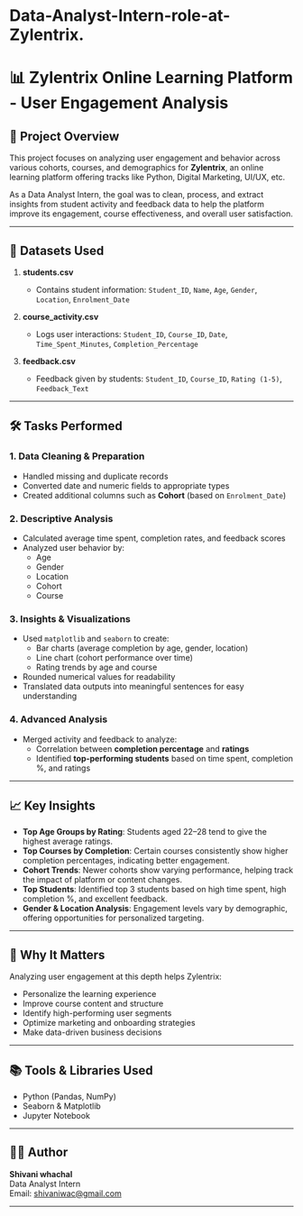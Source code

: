 # Data-Analyst-Intern-role-at-Zylentrix.
# 📊 Zylentrix Online Learning Platform - User Engagement Analysis

## 📁 Project Overview

This project focuses on analyzing user engagement and behavior across various cohorts, courses, and demographics for **Zylentrix**, an online learning platform offering tracks like Python, Digital Marketing, UI/UX, etc.

As a Data Analyst Intern, the goal was to clean, process, and extract insights from student activity and feedback data to help the platform improve its engagement, course effectiveness, and overall user satisfaction.

---

## 📂 Datasets Used

1. **students.csv**
   - Contains student information: `Student_ID`, `Name`, `Age`, `Gender`, `Location`, `Enrolment_Date`

2. **course_activity.csv**
   - Logs user interactions: `Student_ID`, `Course_ID`, `Date`, `Time_Spent_Minutes`, `Completion_Percentage`

3. **feedback.csv**
   - Feedback given by students: `Student_ID`, `Course_ID`, `Rating (1-5)`, `Feedback_Text`

---

## 🛠️ Tasks Performed

### 1. Data Cleaning & Preparation
- Handled missing and duplicate records
- Converted date and numeric fields to appropriate types
- Created additional columns such as **Cohort** (based on `Enrolment_Date`)

### 2. Descriptive Analysis
- Calculated average time spent, completion rates, and feedback scores
- Analyzed user behavior by:
  - Age
  - Gender
  - Location
  - Cohort
  - Course

### 3. Insights & Visualizations
- Used `matplotlib` and `seaborn` to create:
  - Bar charts (average completion by age, gender, location)
  - Line chart (cohort performance over time)
  - Rating trends by age and course
- Rounded numerical values for readability
- Translated data outputs into meaningful sentences for easy understanding

### 4. Advanced Analysis
- Merged activity and feedback to analyze:
  - Correlation between **completion percentage** and **ratings**
  - Identified **top-performing students** based on time spent, completion %, and ratings

---

## 📈 Key Insights

- **Top Age Groups by Rating**: Students aged 22–28 tend to give the highest average ratings.
- **Top Courses by Completion**: Certain courses consistently show higher completion percentages, indicating better engagement.
- **Cohort Trends**: Newer cohorts show varying performance, helping track the impact of platform or content changes.
- **Top Students**: Identified top 3 students based on high time spent, high completion %, and excellent feedback.
- **Gender & Location Analysis**: Engagement levels vary by demographic, offering opportunities for personalized targeting.

---

## 📌 Why It Matters

Analyzing user engagement at this depth helps Zylentrix:
- Personalize the learning experience
- Improve course content and structure
- Identify high-performing user segments
- Optimize marketing and onboarding strategies
- Make data-driven business decisions

---

## 📚 Tools & Libraries Used

- Python (Pandas, NumPy)
- Seaborn & Matplotlib
- Jupyter Notebook

---

## 👨‍💻 Author

**Shivani whachal**  
Data Analyst Intern  
Email: shivaniwac@gmail.com 

---

